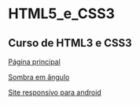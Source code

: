 # HTML5_e_CSS3
 <h2>Curso de HTML3 e CSS3</h2>

 <a href="https://wagner1966.github.io/HTML5_e_CSS3/">Página principal</a>

 <a href="https://wagner1966.github.io/HTML5_e_CSS3/Fazendo_sombra_em_angulos/index.html" target="_blank">Sombra em ângulo</a>

 <a href="https://wagner1966.github.io/HTML5_e_CSS3/Modulo-2/Aula_Desafio_010/android.html" target="_blank">Site responsivo para android</a>
